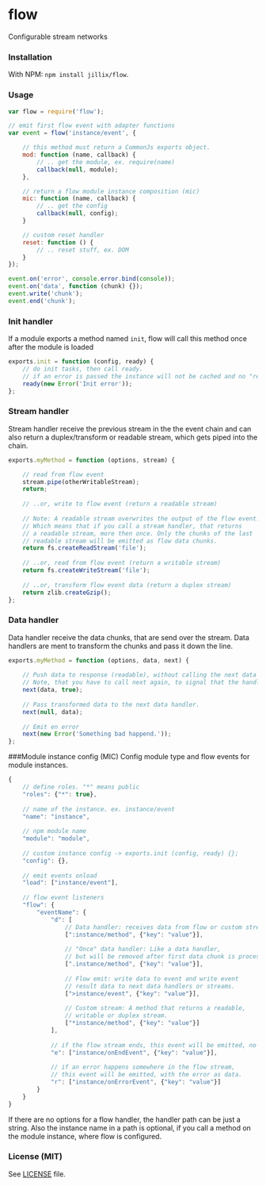 # flow
Configurable stream networks

### Installation
With NPM: `npm install jillix/flow`.

### Usage
```js
var flow = require('flow');

// emit first flow event with adapter functions
var event = flow('instance/event', {

    // this method must return a CommonJs exports object.
    mod: function (name, callback) {
        // .. get the module, ex. require(name)
        callback(null, module);
    },

    // return a flow module instance composition (mic)
    mic: function (name, callback) {
        // .. get the config
        callback(null, config);
    }

    // custom reset handler
    reset: function () {
        // .. reset stuff, ex. DOM
    }
});

event.on('error', console.error.bind(console));
event.on('data', function (chunk) {});
event.write('chunk');
event.end('chunk');
```
### Init handler
If a module exports a method named `init`,
flow will call this method once after the module is loaded
```js
exports.init = function (config, ready) {
    // do init tasks, then call ready.
    // if an error is passed the instance will not be cached and no "ready" event will be emmitted.
    ready(new Error('Init error'));
};
```
### Stream handler
Stream handler receive the previous stream in the the event chain and can also
return a duplex/transform or readable stream, which gets piped into the chain.
```js
exports.myMethod = function (options, stream) {

    // read from flow event
    stream.pipe(otherWritableStream);
    return;
    
    // ..or, write to flow event (return a readable stream)
    
    // Note: A readable stream overwrites the output of the flow event.
    // Which means that if you call a stream handler, that returns
    // a readable stream, more then once. Only the chunks of the last
    // readable stream will be emitted as flow data chunks.
    return fs.createReadStream('file');
    
    // ..or, read from flow event (return a writable stream)
    return fs.createWriteStream('file');
    
    // ..or, transform flow event data (return a duplex stream)
    return zlib.createGzip();
};
```
### Data handler
Data handler receive the data chunks, that are send over the stream.
Data handlers are ment to transform the chunks and pass it down the line.
```js
exports.myMethod = function (options, data, next) {
    
    // Push data to response (readable), without calling the next data handler.
    // Note, that you have to call next again, to signal that the handler is done.
    next(data, true);
    
    // Pass transformed data to the next data handler.
    next(null, data);
    
    // Emit en error
    next(new Error('Something bad happend.'));
};
```
###Module instance config (MIC)
Config module type and flow events for module instances.
```js
{
    // define roles. "*" means public
    "roles": {"*": true},
    
    // name of the instance. ex. instance/event
    "name": "instance",
    
    // npm module name
    "module": "module",
    
    // custom instance config -> exports.init (config, ready) {};
    "config": {},
    
    // emit events onload
    "load": ["instance/event"],
    
    // flow event listeners
    "flow": {
        "eventName": {
            "d": [
                // Data handler: receives data from flow or custom streams.
                [":instance/method", {"key": "value"}],
                
                // "Once" data handler: Like a data handler,
                // but will be removed after first data chunk is processed.
                [".instance/method", {"key": "value"}],
                
                // Flow emit: write data to event and write event
                // result data to next data handlers or streams.
                [">instance/event", {"key": "value"}],
                
                // Custom stream: A method that returns a readable,
                // writable or duplex stream.
                ["*instance/method", {"key": "value"}]
            ],
            
            // if the flow stream ends, this event will be emitted, no data.
            "e": ["instance/onEndEvent", {"key": "value"}],
            
            // if an error happens somewhere in the flow stream,
            // this event will be emitted, with the error as data.
            "r": ["instance/onErrorEvent", {"key": "value"}]
        }
    }
}
```
If there are no options for a flow handler, the handler path can be just a string.
Also the instance name in a path is optional, if you call a method on the
module instance, where flow is configured.

### License (MIT)
See [LICENSE](https://github.com/jillix/flow/blob/master/LICENSE) file.
